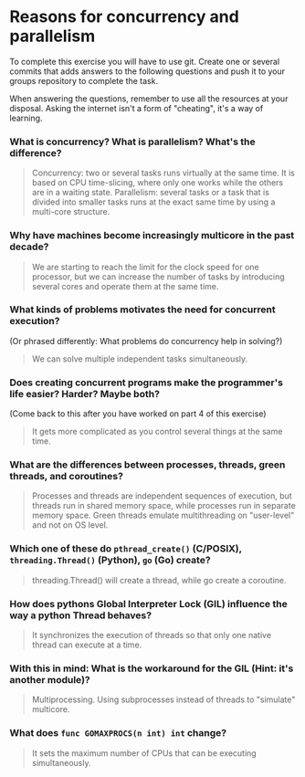# Reasons for concurrency and parallelism


To complete this exercise you will have to use git. Create one or several commits that adds answers to the following questions and push it to your groups repository to complete the task.

When answering the questions, remember to use all the resources at your disposal. Asking the internet isn't a form of "cheating", it's a way of learning.

 ### What is concurrency? What is parallelism? What's the difference?
 > Concurrency: two or several tasks runs virtually at the same time. It is based on CPU time-slicing, where only one works while the others are in a waiting state.
Parallelism: several tasks or a task that is divided into smaller tasks runs at the exact same time by using a multi-core structure.


 ### Why have machines become increasingly multicore in the past decade?
 > We are starting to reach the limit for the clock speed for one processor, but we can increase the number of tasks by introducing several cores and operate them at the same time.

 ### What kinds of problems motivates the need for concurrent execution?
 (Or phrased differently: What problems do concurrency help in solving?)
 > We can solve multiple independent tasks simultaneously.

 ### Does creating concurrent programs make the programmer's life easier? Harder? Maybe both?
 (Come back to this after you have worked on part 4 of this exercise)
 > It gets more complicated as you control several things at the same time.

 ### What are the differences between processes, threads, green threads, and coroutines?
 > Processes and threads are independent sequences of execution, but threads run in shared memory space, while processes run in separate memory space. Green threads emulate multithreading on "user-level" and not on OS level.

 ### Which one of these do `pthread_create()` (C/POSIX), `threading.Thread()` (Python), `go` (Go) create?
 > threading.Thread() will create a thread, while go create a coroutine.

 ### How does pythons Global Interpreter Lock (GIL) influence the way a python Thread behaves?
 > It synchronizes the execution of threads so that only one native thread can execute at a time.  

 ### With this in mind: What is the workaround for the GIL (Hint: it's another module)?
 > Multiprocessing. Using subprocesses instead of threads to "simulate" multicore.

 ### What does `func GOMAXPROCS(n int) int` change?
 > It sets the maximum number of CPUs that can be executing simultaneously.
